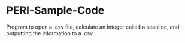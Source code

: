 # PERI-Sample-Code
Program to open a .csv file, calculate an integer called a scanline, and outputting the information to a .csv.
